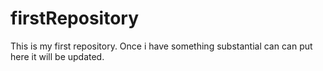 # firstRepository
This is my first repository. Once i have something substantial can can put here it will be updated.
